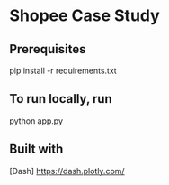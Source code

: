# Shopee Case Study

## Prerequisites
pip install -r requirements.txt

## To run locally, run
python app.py

## Built with
[Dash] https://dash.plotly.com/